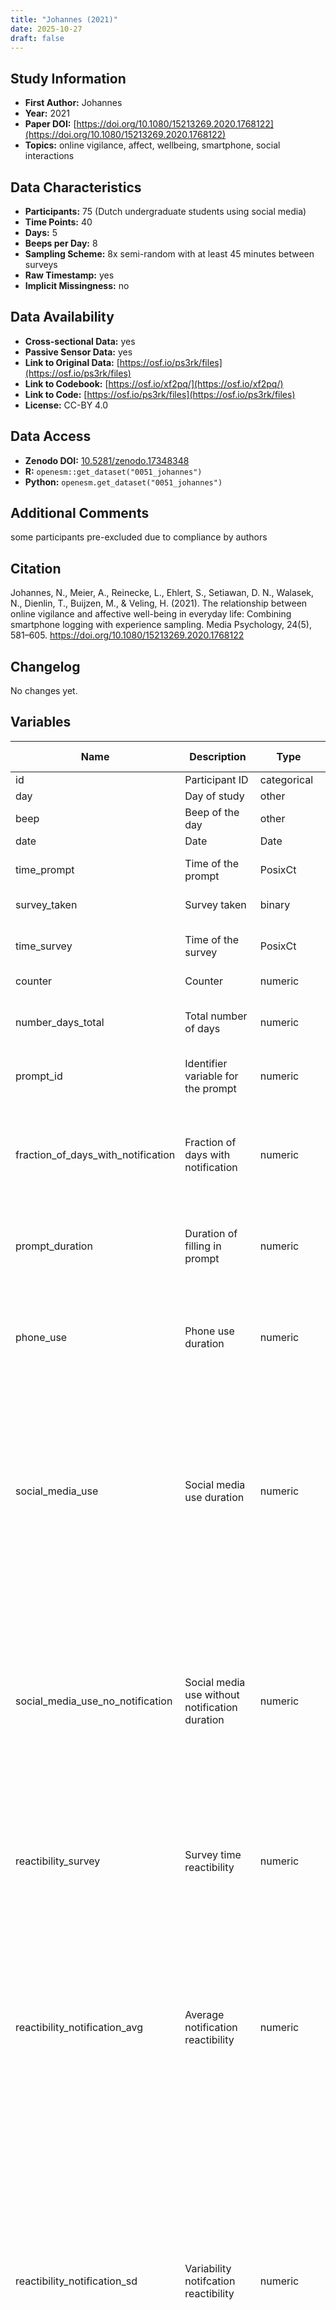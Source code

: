 ```yaml
---
title: "Johannes (2021)"
date: 2025-10-27
draft: false
---
```



## Study Information

- **First Author:** Johannes
- **Year:** 2021
- **Paper DOI:** [https://doi.org/10.1080/15213269.2020.1768122](https://doi.org/10.1080/15213269.2020.1768122)
- **Topics:** online vigilance, affect, wellbeing, smartphone, social interactions

## Data Characteristics

- **Participants:** 75 (Dutch undergraduate students using social media)
- **Time Points:** 40
- **Days:** 5
- **Beeps per Day:** 8
- **Sampling Scheme:** 8x semi-random with at least 45 minutes between surveys
- **Raw Timestamp:** yes
- **Implicit Missingness:** no

## Data Availability

- **Cross-sectional Data:** yes
- **Passive Sensor Data:** yes
- **Link to Original Data:** [https://osf.io/ps3rk/files](https://osf.io/ps3rk/files)
- **Link to Codebook:** [https://osf.io/xf2pq/](https://osf.io/xf2pq/)
- **Link to Code:** [https://osf.io/ps3rk/files](https://osf.io/ps3rk/files)
- **License:** CC-BY 4.0

## Data Access

- **Zenodo DOI:** [10.5281/zenodo.17348348](https://doi.org/10.5281/zenodo.17348348)
- **R:** `openesm::get_dataset("0051_johannes")`
- **Python:** `openesm.get_dataset("0051_johannes")`

## Additional Comments

some participants pre-excluded due to compliance by authors


## Citation

Johannes, N., Meier, A., Reinecke, L., Ehlert, S., Setiawan, D. N., Walasek, N., Dienlin, T., Buijzen, M., & Veling, H. (2021). The relationship between online vigilance and affective well-being in everyday life: Combining smartphone logging with experience sampling. Media Psychology, 24(5), 581–605. https://doi.org/10.1080/15213269.2020.1768122




## Changelog

No changes yet.

## Variables

| Name | Description | Type | Answer Categories | Details | Labels | Transformation | Source | Assessment Type | Construct | Comments |
|------|-------------|------|------------------|---------|--------|----------------|--------|----------------|----------|----------|
| id | Participant ID | categorical |  |  |  |  |  | ESM |  |  |
| day | Day of study | other |  |  |  |  |  | ESM |  |  |
| beep | Beep of the day | other |  |  |  |  |  | ESM |  |  |
| date | Date | Date |  |  |  |  |  | ESM |  |  |
| time_prompt | Time of the prompt | PosixCt |  | Time when the prompt was received |  |  |  | ESM |  |  |
| survey_taken | Survey taken | binary | 2 | 0 = No<br>1 = Yes |  |  |  | ESM |  |  |
| time_survey | Time of the survey | PosixCt |  | Likely (not clear): Time when survey was filled in |  |  |  | ESM |  |  |
| counter | Counter | numeric |  |  |  |  |  | ESM |  |  |
| number_days_total | Total number of days | numeric |  | On how many days did participant receive probes |  |  |  | ESM |  |  |
| prompt_id | Identifier variable for the prompt | numeric |  |  |  |  |  | ESM |  |  |
| fraction_of_days_with_notification | Fraction of days with notification | numeric |  | What proportion of the total days participants received probes did the app log at least one notification |  |  |  | ESM |  |  |
| prompt_duration | Duration of filling in prompt | numeric |  | How long participants took to fill out a probe (in seconds) |  |  |  | ESM | response time, reaction time |  |
| phone_use | Phone use duration | numeric |  | The total time the phone was used in the 30 minutes before the probe was opened (in seconds) |  |  |  | ESM |  |  |
| social_media_use | Social media use duration | numeric |  | The total time social apps were used in the 30 minutes before the survey was opened, regardless of whether the social app use was preceded by a notification (in seconds) |  |  |  | ESM |  |  |
| social_media_use_no_notification | Social media use without notification duration | numeric |  | The total time social apps were used in the 30 minutes before the survey was opened. Social app use only counted when it was not preceded by a notification from that same social app (in seconds) |  |  |  | ESM |  |  |
| reactibility_survey | Survey time reactibility | numeric |  | The time between receiving the survey and opening the survey (in seconds) |  |  |  | ESM | reaction time |  |
| reactibility_notification_avg | Average notification reactibility | numeric |  | The average time between receiving a notification and unlocking the screen in the 30 minutes before the survey was opened (in seconds). Receiving a notification while the screen was unlocked does not count. |  |  |  | ESM |  |  |
| reactibility_notification_sd | Variability notifcation reactibility | numeric |  | The standard deviation of the time between receiving a notification and unlocking the screen in the 30 minutes before the survey was opened (in seconds). Receiving a notification while the screen was unlocked does not count. |  |  |  | ESM |  |  |
| reactibility_social_notification_avg | Average social media notification reactibility | numeric |  | The average time between receiving a notification from a social app and opening that social app in the 30 minutes before the survey was opened (in seconds) |  |  |  | ESM |  |  |
| reactibility_social_notification_sd | Variability social media notification reactibility | numeric |  | The standard deviation of the time between receiving a notification from a social app and opening that social app in the 30 minutes before the survey was opened (in seconds) |  |  |  | ESM |  |  |
| awake | Awake | rating_scale | 7 | At this moment, I feel... | 1 = Tired<br>7 = Awake |  | Wilhelm Schoebi Short-scale to measure three basic dimensions of mood | ESM | alertness, energy, positive affect, affect |  |
| discontent | Discontent | rating_scale | 7 | At this moment, I feel... | 1 = Content<br>7 = Discontent |  | Wilhelm Schoebi Short-scale to measure three basic dimensions of mood | ESM | discontent, negative affect, affect |  |
| calm | Calm | rating_scale | 7 | At this moment, I feel... | 1 = Agitated<br>7 = Calm |  | Wilhelm Schoebi Short-scale to measure three basic dimensions of mood | ESM | calmness, positive affect, affect, neuroticism, big five |  |
| without_energy | Without energy | rating_scale | 7 | At this moment, I feel... | 1 = Full of energy<br>7 = Without energy |  | Wilhelm Schoebi Short-scale to measure three basic dimensions of mood | ESM | low energy, negative affect, affect |  |
| well | Well | rating_scale | 7 | At this moment, I feel... | 1 = Unwell<br>7 = Well |  | Wilhelm Schoebi Short-scale to measure three basic dimensions of mood | ESM | positive affect, affect |  |
| tense | Tense | rating_scale | 7 | At this moment, I feel... | 1 = Relaxed<br>7 = Tense |  | Wilhelm Schoebi Short-scale to measure three basic dimensions of mood | ESM | tense, negative affect, affect, neuroticism, big five |  |
| happy | Happy | rating_scale | 7 | At this moment, I feel... | 1 = Depressed<br>7 = Happy |  |  | ESM | happiness, positive affect, affect |  |
| stressed | Stress | rating_scale | 7 | How much stress are you experiencing right now? | 1 = Not at all<br>7 = Very stressed |  |  | ESM | stress, negative affect, affect |  |
| vigilance_salience_mediated | Situational salience mediated interactions | rating_scale | 7 | In the last half an hour, how much were you thinking about mediated interactions (e.g., phone calls, WhatsApp messages, Facebook likes, Instagram posts etc.)? | 1 = Not at all<br>7 = A lot |  |  | ESM | social interaction, smartphone use, communication, app use, social media |  |
| salience_ft_f | Salience face-to-face interactions | rating_scale | 7 | In the last half an hour, how much were you thinking about face-to-face interactions? | 1 = Not at all<br>7 = A lot |  |  | ESM | social interaction, communication |  |
| valence_mediated | Valence of thoughts on mediated interactions | rating_scale | 7 | How pleasant were those thoughts about mediated interactions? | 1 = Unpleasant<br>7 = Pleasant |  |  | ESM | social interaction |  |
| valence_ft_f | Valence of thoughts on face-to-face interactions | rating_scale | 7 | How pleasant were those thoughts about face-to-face interactions? | 1 = Unpleasant<br>7 = Pleasant |  |  | ESM | social interaction |  |
| valence_activity | Valence current activity | rating_scale | 7 | How pleasant was what you were doing in the last half an hour? | 1 = Unpleasant<br>7 = Pleasant |  |  | ESM | situational appraisal, activity, context |  |
| concentrated_activity_binary | Engagement in activity that required concentration | binary | 2 | In the last half an hour, I was engaged in a performance-related activity (e.g., an activity for which I had to concentrate). | 0 = No<br>1 = Yes |  |  | ESM | performance |  |
| concentration_extent | Extent of concentration during activity | rating_scale | 7 | The activity required all my mental capacities. | 1 = Strongly disagree<br>7 = Strongly agree |  |  | ESM | cognitive load, mental effort |  |
| concentrated_activity_alone | Concentrated activity company | categorical | 2 | Did you engage in the activity alone or with others? | Alone<br>With others |  |  | ESM | activity, context |  |
| vigilance_reactibility | Vigilance reactibility | rating_scale | 7 | In the last half an hour, when I received an online message, I immediately gave it my full attention. | 1 = Strongly disagree<br>7 = Strongly agree |  |  | ESM | attention, media, communication |  |
| vigilance_monitoring | Vigilance monitoring | rating_scale | 7 | In the last half an hour, I was constantly monitoring what was happening online. | 1 = Strongly disagree<br>7 = Strongly agree |  |  | ESM | attention, media, communication |  |
| social_pressure_phone | Social pressure to be available via phone | rating_scale | 7 | In the last half an hour, I felt a social obligation to be available for mediated interactions. | 1 = Strongly disagree<br>7 = Strongly agree |  |  | ESM | social pressure, attention, media, communication |  |
| extracted_scheduled_times | Time the prompt was scheduled | PosixCt |  |  |  |  |  | ESM |  |  |
